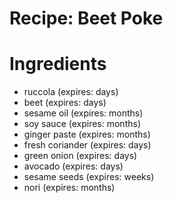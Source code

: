 Recipe: Beet Poke
=================

Ingredients
===========

- ruccola (expires: days)
- beet (expires: days)
- sesame oil (expires: months)
- soy sauce (expires: months)
- ginger paste (expires: months)
- fresh coriander (expires: days)
- green onion (expires: days)
- avocado (expires: days)
- sesame seeds (expires: weeks)
- nori (expires: months)
